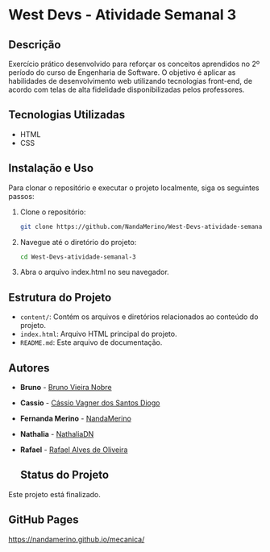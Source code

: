 # West Devs - Atividade Semanal 3

## Descrição

Exercício prático desenvolvido para reforçar os conceitos aprendidos no 2º período do curso de Engenharia de Software. O objetivo é aplicar as habilidades de desenvolvimento web utilizando tecnologias front-end, de acordo com telas de alta fidelidade disponibilizadas pelos professores.


## Tecnologias Utilizadas

- HTML
- CSS

## Instalação e Uso

Para clonar o repositório e executar o projeto localmente, siga os seguintes passos:

1. Clone o repositório:
   ```bash
   git clone https://github.com/NandaMerino/West-Devs-atividade-semanal-3.git
   ```

2. Navegue até o diretório do projeto:
   ```bash
   cd West-Devs-atividade-semanal-3
   ```

3. Abra o arquivo index.html no seu navegador.

## Estrutura do Projeto

- `content/`: Contém os arquivos e diretórios relacionados ao conteúdo do projeto.
- `index.html`: Arquivo HTML principal do projeto.
- `README.md`: Este arquivo de documentação.

## Autores
- **Bruno** - [Bruno Vieira Nobre](https://github.com/BrunoV7)
- **Cassio** - [Cássio Vagner dos Santos Diogo](https://github.com/Cassio-Santxs)
- **Fernanda Merino** - [NandaMerino](https://github.com/NandaMerino)
- **Nathalia** - [NathaliaDN](https://github.com/NathaliaDN)
- **Rafael** - [Rafael Alves de Oliveira](https://github.com/rafascript)


  ## Status do Projeto
Este projeto está finalizado.

## GitHub Pages
[https://nandamerino.github.io/mecanica/
](https://west-devs.github.io/West-Devs-atividade-semanal-3/)
